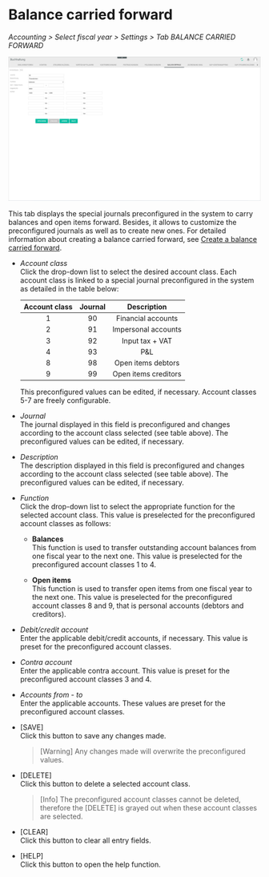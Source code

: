 # Balance carried forward

*Accounting > Select fiscal year > Settings > Tab BALANCE CARRIED FORWARD*

![Balance carried forward](../../Assets/Screenshots/RetailSuiteAccounting/Settings/BalanceCarriedForward/BalanceCarriedForward.png "[Balance carried forward]")

This tab displays the special journals preconfigured in the system to carry balances and open items forward. Besides, it allows to customize the preconfigured journals as well as to create new ones. For detailed information about creating a balance carried forward, see [Create a balance carried forward](../Operation/11_CreateBalanceCarriedForward.md).


- *Account class*  
Click the drop-down list to select the desired account class. Each account class is linked to a special journal preconfigured in the system as detailed in the table below:

  | Account class  | Journal       | Description  |
  |:-------------:|:-------------:|:-------------:|
  | 1      | 90 | Financial accounts |
  | 2      | 91 | Impersonal accounts |
  | 3      | 92 | Input tax + VAT |
  | 4      | 93 | P&L |
  | 8      | 98 | Open items debtors |
  | 9      | 99 | Open items creditors |

  This preconfigured values can be edited, if necessary. Account classes 5-7 are freely configurable.

- *Journal*  
The journal displayed in this field is preconfigured and changes according to the account class selected (see table above). The preconfigured values can be edited, if necessary.

- *Description*  
The description displayed in this field is preconfigured and changes according to the account class selected (see table above). The preconfigured values can be edited, if necessary.

- *Function*  
Click the drop-down list to select the appropriate function for the selected account class. This value is preselected for the preconfigured account classes as follows:

  - **Balances**  
  This function is used to transfer outstanding account balances from one fiscal year to the next one. This value is preselected for the preconfigured account classes 1 to 4.

  - **Open items**  
  This function is used to transfer open items from one fiscal year to the next one. This value is preselected for the preconfigured account classes 8 and 9, that is personal accounts (debtors and creditors).


- *Debit/credit account*  
Enter the applicable debit/credit accounts, if necessary. This value is preset for the preconfigured account classes.

- *Contra account*  
Enter the applicable contra account. This value is preset for the preconfigured account classes 3 and 4.

- *Accounts from - to*  
Enter the applicable accounts. These values are preset for the preconfigured account classes.


- [SAVE]  
Click this button to save any changes made.

  > [Warning] Any changes made will overwrite the preconfigured values.

- [DELETE]  
Click this button to delete a selected account class.

  > [Info] The preconfigured account classes cannot be deleted, therefore the [DELETE] is grayed out when these account classes are selected.

[comment]: <> (Unsicher, denn selbsterstellte Kontenklassen lassen sich mit LÖSCHEN-Button auch NICHT löschen. Es ist tatsächlich immer ausgegraut. Bug?)

- [CLEAR]  
Click this button to clear all entry fields.  

[comment]: <> (Button scheint nicht zu funktionieren. Bug?)

- [HELP]  
Click this button to open the help function.
